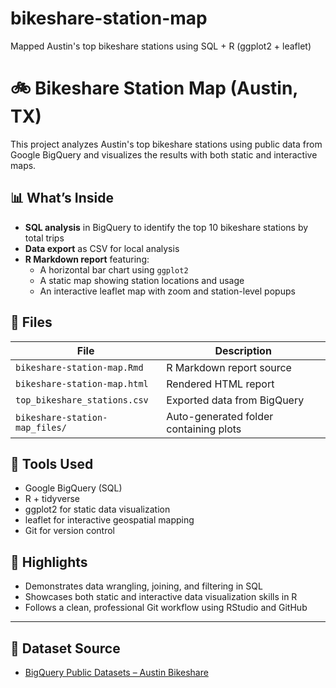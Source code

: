 # bikeshare-station-map
Mapped Austin's top bikeshare stations using SQL + R (ggplot2 + leaflet)

# 🚲 Bikeshare Station Map (Austin, TX)

This project analyzes Austin's top bikeshare stations using public data from Google BigQuery and visualizes the results with both static and interactive maps.

## 📊 What’s Inside

- **SQL analysis** in BigQuery to identify the top 10 bikeshare stations by total trips
- **Data export** as CSV for local analysis
- **R Markdown report** featuring:
  - A horizontal bar chart using `ggplot2`
  - A static map showing station locations and usage
  - An interactive leaflet map with zoom and station-level popups

## 📁 Files

| File | Description |
|------|-------------|
| `bikeshare-station-map.Rmd` | R Markdown report source |
| `bikeshare-station-map.html` | Rendered HTML report |
| `top_bikeshare_stations.csv` | Exported data from BigQuery |
| `bikeshare-station-map_files/` | Auto-generated folder containing plots |

## 🧰 Tools Used

- Google BigQuery (SQL)
- R + tidyverse
- ggplot2 for static data visualization
- leaflet for interactive geospatial mapping
- Git for version control

## 📌 Highlights

- Demonstrates data wrangling, joining, and filtering in SQL
- Showcases both static and interactive data visualization skills in R
- Follows a clean, professional Git workflow using RStudio and GitHub

---

## 🔗 Dataset Source

- [BigQuery Public Datasets – Austin Bikeshare](https://console.cloud.google.com/marketplace/product/bigquery-public-data/austin_bikeshare)
